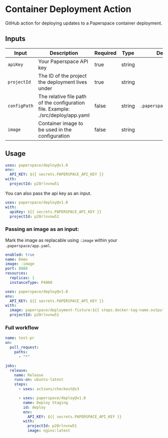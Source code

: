# Container Deployment Action
GitHub action for deploying updates to a Paperspace container deployment.

## Inputs

| Input | Description | Required | Type | Default
| --- | --- | --- | --- | ---
| `apiKey` | Your Paperspace API key | true | string |
| `projectId` | The ID of the project the deployment lives under | true | string |
| `configPath` | The relative file path of the configuration file. Example: ./src/deploy/app.yaml | false | string | `.paperspace/app.yaml`
| `image` | Container image to be used in the configuration | false | string |

## Usage

```yaml
uses: paperspace/deploy@v1.0
env:
  API_KEY: ${{ secrets.PAPERSPACE_API_KEY }}
with:
  projectId: p28rlnvnw51
```

You can also pass the api key as an input.

```yaml
uses: paperspace/deploy@v1.0
with:
  apiKey: ${{ secrets.PAPERSPACE_API_KEY }}
  projectId: p28rlnvnw51
```

### Passing an image as an input:

Mark the image as replacable using `:image` within your `.paperspace/app.yaml`.
```yaml
enabled: true
name: Demo
image: :image
port: 8888
resources:
  replicas: 1
  instanceType: P4000
  ```


```yaml
uses: paperspace/deploy@v1.0
env:
  API_KEY: ${{ secrets.PAPERSPACE_API_KEY }}
with:
  image: paperspace/deployment-fixture:${{ steps.docker-tag-name.outputs.DOCKER_TAG_NAME }})
  projectId: p28rlnvnw51
```

### Full workflow

```yaml
name: test-pr
on:
  pull_request:
    paths:
      - "*"

jobs:
  release:
    name: Release
    runs-on: ubuntu-latest
    steps:
      - uses: actions/checkout@v3

      - uses: paperspace/deploy@v1.0
        name: Deploy Staging
        id: deploy
        env:
          API_KEY: ${{ secrets.PAPERSPACE_API_KEY }}
        with:
          projectId: p28rlnvnw51
          image: nginx:latest
```
